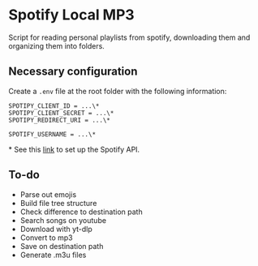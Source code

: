 # Spotify Local MP3

Script for reading personal playlists from spotify, downloading them and organizing them into folders.

## Necessary configuration

Create a `.env` file at the root folder with the following information:

    SPOTIPY_CLIENT_ID = ...\*
    SPOTIPY_CLIENT_SECRET = ...\*
    SPOTIPY_REDIRECT_URI = ...\*

    SPOTIFY_USERNAME = ...\*

\* See this [link](https://github.com/JayChen35/spotify-to-mp3-python/tree/master#3-setting-up-spotify) to set up the Spotify API.

## To-do

- Parse out emojis
- Build file tree structure
- Check difference to destination path
- Search songs on youtube
- Download with yt-dlp
- Convert to mp3
- Save on destination path
- Generate .m3u files

